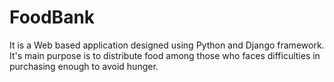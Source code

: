 # FoodBank
It is a Web based application designed using Python and Django framework. It's main purpose is to distribute food among those who faces difficulties in purchasing enough to avoid hunger.
